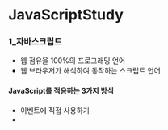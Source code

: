 # JavaScriptStudy
### 1_자바스크립트
  *	웹 점유율 100%의 프로그래밍 언어
  *	웹 브라우저가 해석하여 동작하는 스크립트 언어
#### JavaScript를 적용하는 3가지 방식
  *	이벤트에 직접 사용하기
  *	<script> 내부에 작성하기
  *	다른 파일의 자바스크립트 가져오기
### 2_변수와 타입들
 *	자바스크립트에는 변수 타입이 없다(데이터 타입은 있음)
 *	var : 단순하게 변수를 선언한다 (생략 가능)
 * let : 변경이 허용된 변수를 선언한다
 * const : 변경이 금지된 변수를 선언한다

### 3_자바와의 비교
#### 비교 연산, 조건문, 반복문, 문자열 메서드 모두 자바와 비슷하다
### 4_숫자 타입 메서드
 * toString() : 숫자를 문자로 바꿔줌
 * Number() : 다양한 자바스크립트 값들을 숫자 타입으로 변환해주는 메서드
  * 단 숫자 변환에 실패할 경우 반환 값이 NaN
 * Date타입을 Number로 변환하면 Unix Time이 된다
 * parstInt() : 문자열을 정수 타입으로 반환(Number는 여러 가지 타입을 숫자로 변환)
  * 공백은 알아서 자른 후 맨 앞의 숫자를 사용
 * parseFloat() : 문자열을 실수 타입으로 변환
 * Number.MAX_VALUE, Number_SAFE_INTEGER, Number_MIN_VALUE, Number_MIN_SAFE_INTEGER : 숫자 관련 상수





